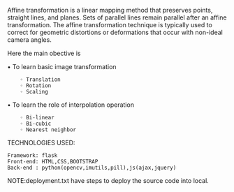 Affine transformation is a linear mapping method that preserves points, straight lines, and planes. Sets of parallel lines remain parallel after an affine transformation. The affine transformation technique is typically used to correct for geometric distortions or deformations that occur with non-ideal camera angles.

Here the main obective is

   • To learn basic image transformation
   
        ◦ Translation
        ◦ Rotation
        ◦ Scaling
        
   • To learn the role of interpolation operation
   
        ◦ Bi-linear
        ◦ Bi-cubic
        ◦ Nearest neighbor
        
TECHNOLOGIES USED:
    
    Framework: flask
    Front-end: HTML,CSS,BOOTSTRAP
    Back-end : python(opencv,imutils,pill),js(ajax,jquery)
    
NOTE:deployment.txt have steps to deploy the source code into local.
